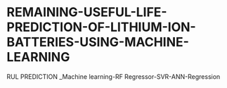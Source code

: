 # REMAINING-USEFUL-LIFE-PREDICTION-OF-LITHIUM-ION-BATTERIES-USING-MACHINE-LEARNING
RUL PREDICTION _Machine learning-RF Regressor-SVR-ANN-Regression
